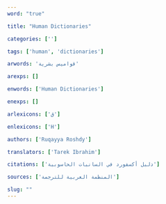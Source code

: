 ```yaml
---
word: "true"

title: "Human Dictionaries"

categories: ['']

tags: ['human', 'dictionaries']

arwords: 'قواميس بشرية'

arexps: []

enwords: ['Human Dictionaries']

enexps: []

arlexicons: ['ق']

enlexicons: ['H']

authors: ['Ruqayya Roshdy']

translators: ['Tarek Ibrahim']

citations: ['دليل أكسفورد في السانيات الحاسوبية']

sources: ['المنظمة العربية للترجمة']

slug: ""
---
```

